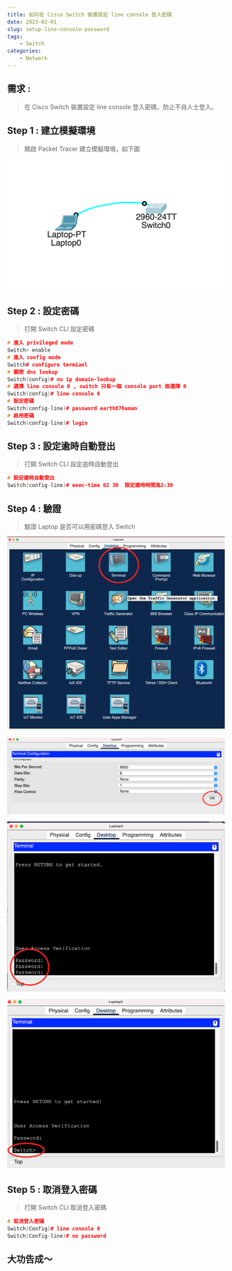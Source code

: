 ```yaml
---
title: 如何在 Cisco Switch 裝置設定 line console 登入密碼
date: 2023-02-01
slug: setup-line-console-password
tags: 
    - Switch
categories:
    - Network
---
```


## 需求 : 

>  在 Cisco Switch 裝置設定 line console 登入密碼，防止不肖人士登入。

## Step 1  : 建立模擬環境

> 開啟 Packet Tracer 建立模擬環境，如下圖

![模擬環境](packet-tracer.png)

## Step 2  : 設定密碼

> 打開 Switch CLI 設定密碼

```c++
# 進入 privileged mode
Switch> enable
# 進入 config mode
Switch# configure termianl
# 關閉 dns lookup
Switch(config)# no ip domain-lookup
# 選擇 line console 0 , switch 只有一個 console port 故選擇 0
Switch(config)# line console 0
# 設定密碼
Switch(config-line)# password earth87human
# 啟用密碼
Switch(config-line)# login
```

## Step 3  : 設定逾時自動登出

> 打開 Switch CLI 設定逾時自動登出

```c++
# 設定逾時自動登出
Switch(config-line)# exec-time 02 30  設定逾時時間為2:30
```

## Step 4  : 驗證

> 驗證 Laptop 是否可以用密碼登入 Switch 

![選取 Terminal](step-4-1.png)

![按 OK](step-4-2.png)

![輸入密碼](step-4-3.png)

![成功連線](step-4-4.png)

## Step 5  : 取消登入密碼

> 打開 Switch CLI 取消登入密碼

```c++
# 取消登入密碼
Switch(Config)# line console 0
Switch(Config-line)# no password  
```

## 大功告成～